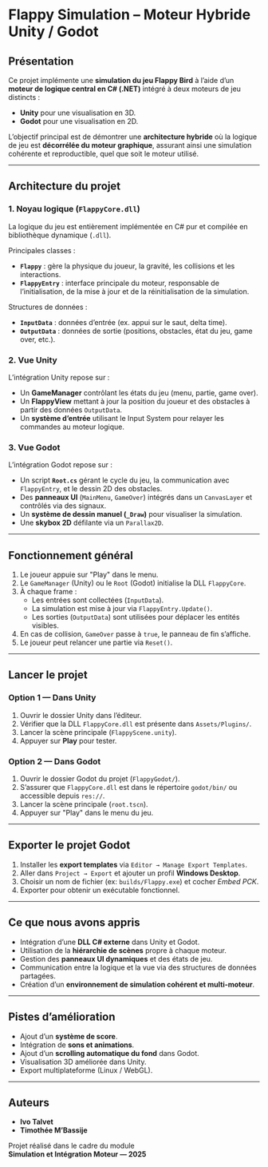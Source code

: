 # Flappy Simulation – Moteur Hybride Unity / Godot

## Présentation

Ce projet implémente une **simulation du jeu Flappy Bird** à l’aide d’un **moteur de logique central en C# (.NET)** intégré à deux moteurs de jeu distincts :

- **Unity** pour une visualisation en 3D.  
- **Godot** pour une visualisation en 2D.

L’objectif principal est de démontrer une **architecture hybride** où la logique de jeu est **décorrélée du moteur graphique**, assurant ainsi une simulation cohérente et reproductible, quel que soit le moteur utilisé.

---

## Architecture du projet

### 1. Noyau logique (`FlappyCore.dll`)
La logique du jeu est entièrement implémentée en C# pur et compilée en bibliothèque dynamique (`.dll`).

Principales classes :
- **`Flappy`** : gère la physique du joueur, la gravité, les collisions et les interactions.
- **`FlappyEntry`** : interface principale du moteur, responsable de l’initialisation, de la mise à jour et de la réinitialisation de la simulation.

Structures de données :
- **`InputData`** : données d’entrée (ex. appui sur le saut, delta time).  
- **`OutputData`** : données de sortie (positions, obstacles, état du jeu, game over, etc.).

### 2. Vue Unity
L’intégration Unity repose sur :
- Un **GameManager** contrôlant les états du jeu (menu, partie, game over).
- Un **FlappyView** mettant à jour la position du joueur et des obstacles à partir des données `OutputData`.
- Un **système d’entrée** utilisant le Input System pour relayer les commandes au moteur logique.

### 3. Vue Godot
L’intégration Godot repose sur :
- Un script **`Root.cs`** gérant le cycle du jeu, la communication avec `FlappyEntry`, et le dessin 2D des obstacles.  
- Des **panneaux UI** (`MainMenu`, `GameOver`) intégrés dans un `CanvasLayer` et contrôlés via des signaux.  
- Un **système de dessin manuel (`_Draw`)** pour visualiser la simulation.  
- Une **skybox 2D** défilante via un `Parallax2D`.

---

## Fonctionnement général

1. Le joueur appuie sur "Play" dans le menu.  
2. Le `GameManager` (Unity) ou le `Root` (Godot) initialise la DLL `FlappyCore`.  
3. À chaque frame :
   - Les entrées sont collectées (`InputData`).
   - La simulation est mise à jour via `FlappyEntry.Update()`.
   - Les sorties (`OutputData`) sont utilisées pour déplacer les entités visibles.
4. En cas de collision, `GameOver` passe à `true`, le panneau de fin s’affiche.
5. Le joueur peut relancer une partie via `Reset()`.

---

## Lancer le projet

### Option 1 — Dans Unity
1. Ouvrir le dossier Unity dans l’éditeur.  
2. Vérifier que la DLL `FlappyCore.dll` est présente dans `Assets/Plugins/`.  
3. Lancer la scène principale (`FlappyScene.unity`).  
4. Appuyer sur **Play** pour tester.  

### Option 2 — Dans Godot
1. Ouvrir le dossier Godot du projet (`FlappyGodot/`).  
2. S’assurer que `FlappyCore.dll` est dans le répertoire `godot/bin/` ou accessible depuis `res://`.  
3. Lancer la scène principale (`root.tscn`).  
4. Appuyer sur "Play" dans le menu du jeu.  

---

## Exporter le projet Godot

1. Installer les **export templates** via `Editor → Manage Export Templates`.  
2. Aller dans `Project → Export` et ajouter un profil **Windows Desktop**.  
3. Choisir un nom de fichier (ex: `builds/Flappy.exe`) et cocher *Embed PCK*.  
4. Exporter pour obtenir un exécutable fonctionnel.

---

## Ce que nous avons appris

- Intégration d’une **DLL C# externe** dans Unity et Godot.  
- Utilisation de la **hiérarchie de scènes** propre à chaque moteur.  
- Gestion des **panneaux UI dynamiques** et des états de jeu.  
- Communication entre la logique et la vue via des structures de données partagées.  
- Création d’un **environnement de simulation cohérent et multi-moteur**.

---

## Pistes d’amélioration

- Ajout d’un **système de score**.  
- Intégration de **sons et animations**.  
- Ajout d’un **scrolling automatique du fond** dans Godot.  
- Visualisation 3D améliorée dans Unity.  
- Export multiplateforme (Linux / WebGL).

---

## Auteurs

- **Ivo Talvet**  
- **Timothée M’Bassije**  

Projet réalisé dans le cadre du module  
**Simulation et Intégration Moteur — 2025**  
